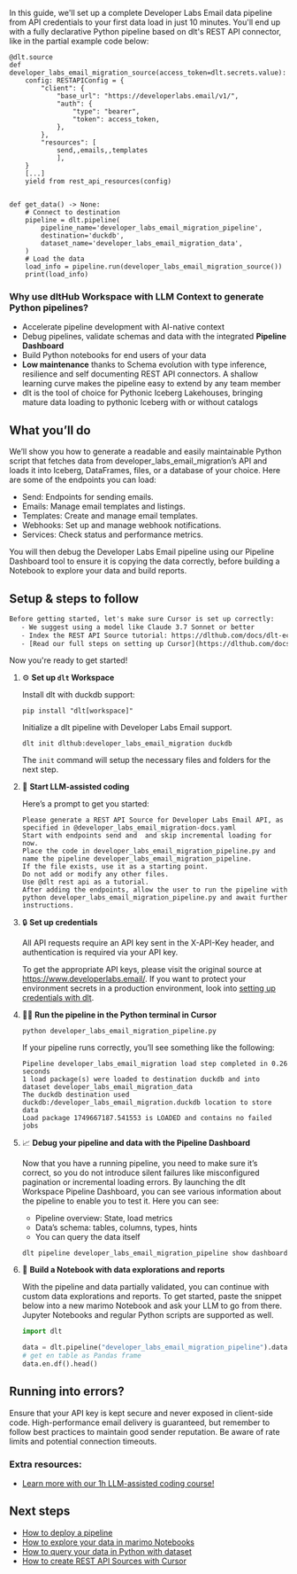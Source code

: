 In this guide, we'll set up a complete Developer Labs Email data pipeline from API credentials to your first data load in just 10 minutes. You'll end up with a fully declarative Python pipeline based on dlt's REST API connector, like in the partial example code below:

```python-outcome
@dlt.source
def developer_labs_email_migration_source(access_token=dlt.secrets.value):
    config: RESTAPIConfig = {
        "client": {
            "base_url": "https://developerlabs.email/v1/",
            "auth": {
                "type": "bearer",
                "token": access_token,
            },
        },
        "resources": [
            send,,emails,,templates
            ],
    }
    [...]
    yield from rest_api_resources(config)


def get_data() -> None:
    # Connect to destination
    pipeline = dlt.pipeline(
        pipeline_name='developer_labs_email_migration_pipeline',
        destination='duckdb',
        dataset_name='developer_labs_email_migration_data', 
    )
    # Load the data
    load_info = pipeline.run(developer_labs_email_migration_source())
    print(load_info) 
```

### Why use dltHub Workspace with LLM Context to generate Python pipelines?

- Accelerate pipeline development with AI-native context
- Debug pipelines, validate schemas and data with the integrated **Pipeline Dashboard**
- Build Python notebooks for end users of your data
- **Low maintenance** thanks to Schema evolution with type inference, resilience and self documenting REST API connectors. A shallow learning curve makes the pipeline easy to extend by any team member
- dlt is the tool of choice for Pythonic Iceberg Lakehouses, bringing mature data loading to pythonic Iceberg with or without catalogs

## What you’ll do

We’ll show you how to generate a readable and easily maintainable Python script that fetches data from developer_labs_email_migration’s API and loads it into Iceberg, DataFrames, files, or a database of your choice. Here are some of the endpoints you can load:

- Send: Endpoints for sending emails.
- Emails: Manage email templates and listings.
- Templates: Create and manage email templates.
- Webhooks: Set up and manage webhook notifications.
- Services: Check status and performance metrics.

You will then debug the Developer Labs Email pipeline using our Pipeline Dashboard tool to ensure it is copying the data correctly, before building a Notebook to explore your data and build reports.

## Setup & steps to follow

```default
Before getting started, let's make sure Cursor is set up correctly:
   - We suggest using a model like Claude 3.7 Sonnet or better
   - Index the REST API Source tutorial: https://dlthub.com/docs/dlt-ecosystem/verified-sources/rest_api/ and add it to context as **@dlt rest api**
   - [Read our full steps on setting up Cursor](https://dlthub.com/docs/dlt-ecosystem/llm-tooling/cursor-restapi#23-configuring-cursor-with-documentation)
```

Now you're ready to get started!

1. ⚙️ **Set up `dlt` Workspace**
    
    Install dlt with duckdb support:
    ```shell
    pip install "dlt[workspace]"
    ```

    Initialize a dlt pipeline with Developer Labs Email support.
    ```shell
    dlt init dlthub:developer_labs_email_migration duckdb
    ```

    The `init` command will setup the necessary files and folders for the next step.
    
2. 🤠 **Start LLM-assisted coding**
    
    Here’s a prompt to get you started:
    
    ```prompt
    Please generate a REST API Source for Developer Labs Email API, as specified in @developer_labs_email_migration-docs.yaml 
    Start with endpoints send and  and skip incremental loading for now. 
    Place the code in developer_labs_email_migration_pipeline.py and name the pipeline developer_labs_email_migration_pipeline. 
    If the file exists, use it as a starting point. 
    Do not add or modify any other files. 
    Use @dlt rest api as a tutorial. 
    After adding the endpoints, allow the user to run the pipeline with python developer_labs_email_migration_pipeline.py and await further instructions.
    ```

    
3. 🔒 **Set up credentials** 
    
    All API requests require an API key sent in the X-API-Key header, and authentication is required via your API key.
    
    To get the appropriate API keys, please visit the original source at https://www.developerlabs.email/.
    If you want to protect your environment secrets in a production environment, look into [setting up credentials with dlt](https://dlthub.com/docs/walkthroughs/add_credentials).
    
4. 🏃‍♀️ **Run the pipeline in the Python terminal in Cursor**
    
    ```shell
    python developer_labs_email_migration_pipeline.py
    ```
    
    If your pipeline runs correctly, you’ll see something like the following:
    
    ```shell
    Pipeline developer_labs_email_migration load step completed in 0.26 seconds
    1 load package(s) were loaded to destination duckdb and into dataset developer_labs_email_migration_data
    The duckdb destination used duckdb:/developer_labs_email_migration.duckdb location to store data
    Load package 1749667187.541553 is LOADED and contains no failed jobs
    ```
    
5. 📈 **Debug your pipeline and data with the Pipeline Dashboard**

    Now that you have a running pipeline, you need to make sure it’s correct, so you do not introduce silent failures like misconfigured pagination or incremental loading errors. By launching the dlt Workspace Pipeline Dashboard, you can see various information about the pipeline to enable you to test it. Here you can see:
    - Pipeline overview: State, load metrics
    - Data’s schema: tables, columns, types, hints
    - You can query the data itself
    
    ```shell
    dlt pipeline developer_labs_email_migration_pipeline show dashboard
    ```
    
6. 🐍 **Build a Notebook with data explorations and reports**

    With the pipeline and data partially validated, you can continue with custom data explorations and reports. To get started, paste the snippet below into a new marimo Notebook and ask your LLM to go from there. Jupyter Notebooks and regular Python scripts are supported as well.

    
    ```python
    import dlt

   data = dlt.pipeline("developer_labs_email_migration_pipeline").dataset()
   # get en table as Pandas frame
   data.en.df().head()
    ```

## Running into errors?

Ensure that your API key is kept secure and never exposed in client-side code. High-performance email delivery is guaranteed, but remember to follow best practices to maintain good sender reputation. Be aware of rate limits and potential connection timeouts.

### Extra resources:

- [Learn more with our 1h LLM-assisted coding course!](https://www.youtube.com/watch?v=GGid70rnJuM)

## Next steps

- [How to deploy a pipeline](https://dlthub.com/docs/walkthroughs/deploy-a-pipeline)
- [How to explore your data in marimo Notebooks](https://dlthub.com/docs/general-usage/dataset-access/marimo)
- [How to query your data in Python with dataset](https://dlthub.com/docs/general-usage/dataset-access/dataset)
- [How to create REST API Sources with Cursor](https://dlthub.com/docs/dlt-ecosystem/llm-tooling/cursor-restapi)

